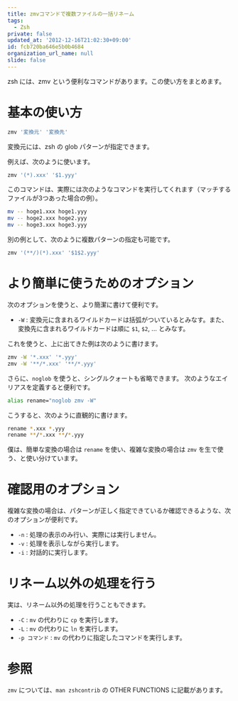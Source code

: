 ```yaml
---
title: zmvコマンドで複数ファイルの一括リネーム
tags:
  - Zsh
private: false
updated_at: '2012-12-16T21:02:30+09:00'
id: fcb720ba646e5b0b4684
organization_url_name: null
slide: false
---
```

zsh には、zmv という便利なコマンドがあります。この使い方をまとめます。

基本の使い方
============

```zsh
zmv '変換元' '変換先'
```

変換元には、zsh の glob パターンが指定できます。

例えば、次のように使います。

```zsh
zmv '(*).xxx' '$1.yyy'
```

このコマンドは、実際には次のようなコマンドを実行してくれます（マッチするファイルが3つあった場合の例）。

```zsh
mv -- hoge1.xxx hoge1.yyy
mv -- hoge2.xxx hoge2.yyy
mv -- hoge3.xxx hoge3.yyy
```

別の例として、次のように複数パターンの指定も可能です。

```zsh
zmv '(**/)(*).xxx' '$1$2.yyy'
```

より簡単に使うためのオプション
==============================

次のオプションを使うと、より簡潔に書けて便利です。

* `-W` : 変換元に含まれるワイルドカードは括弧がついているとみなす。また、変換先に含まれるワイルドカードは順に `$1`, `$2`, ... とみなす。

これを使うと、上に出てきた例は次のように書けます。

```zsh
zmv -W '*.xxx' '*.yyy'
zmv -W '**/*.xxx' '**/*.yyy'
```

さらに、`noglob` を使うと、シングルクォートも省略できます。
次のようなエイリアスを定義すると便利です。

```zsh
alias rename="noglob zmv -W"
```

こうすると、次のように直観的に書けます。

```zsh
rename *.xxx *.yyy
rename **/*.xxx **/*.yyy
```

僕は、簡単な変換の場合は `rename` を使い、複雑な変換の場合は `zmv` を生で使う、と使い分けています。

確認用のオプション
==================

複雑な変換の場合は、パターンが正しく指定できているか確認できるような、次のオプションが便利です。

* `-n` : 処理の表示のみ行い、実際には実行しません。
* `-v` : 処理を表示しながら実行します。
* `-i` : 対話的に実行します。

リネーム以外の処理を行う
========================

実は、リネーム以外の処理を行うこともできます。

* `-C` : `mv` の代わりに `cp` を実行します。
* `-L` : `mv` の代わりに `ln` を実行します。
* `-p コマンド` : `mv` の代わりに指定したコマンドを実行します。

参照
====

`zmv` については、`man zshcontrib` の OTHER FUNCTIONS に記載があります。
